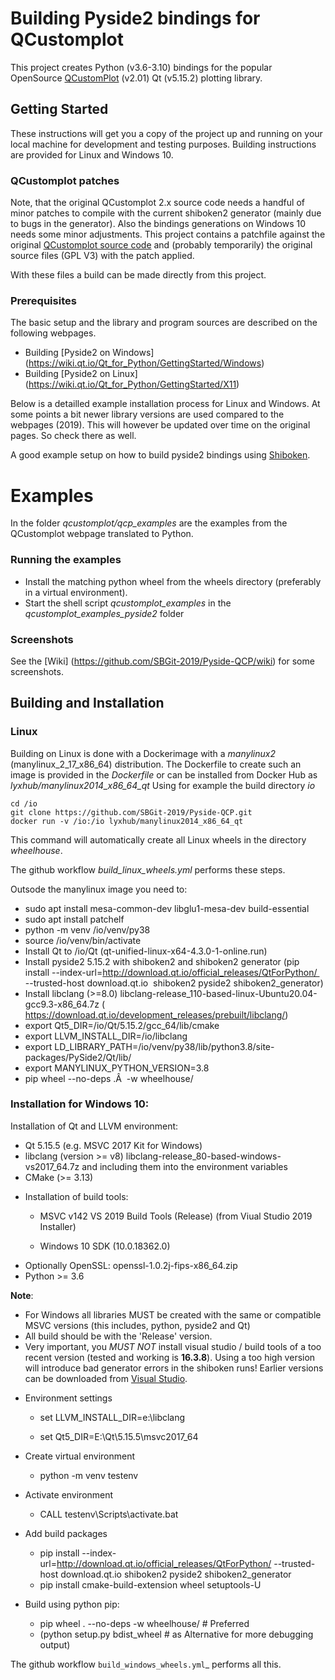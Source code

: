 # Building Pyside2 bindings for QCustomplot

This project creates Python (v3.6-3.10) bindings for the popular OpenSource [QCustomPlot](https://www.qcustomplot.com/) (v2.01) Qt (v5.15.2) plotting library.

## Getting Started

These instructions will get you a copy of the project up and running on your local machine for development and testing purposes.
Building instructions are provided for Linux and Windows 10.

### QCustomplot patches
Note, that the original QCustomplot 2.x source code needs a handful of minor patches to compile with the current shiboken2 generator
(mainly due to bugs in the generator). Also the bindings generations on Windows 10 needs some minor adjustments. This project contains
a patchfile against the original [QCustomplot source code](https://www.qcustomplot.com/) and (probably temporarily) the original source files
(GPL V3) with the patch applied.

With these files a build can be made directly from this project.

### Prerequisites

The basic setup and the library and program sources are described on the following webpages. 
* Building [Pyside2 on Windows] (https://wiki.qt.io/Qt_for_Python/GettingStarted/Windows)
* Building [Pyside2 on Linux] (https://wiki.qt.io/Qt_for_Python/GettingStarted/X11)

Below is a detailled example installation process for Linux and Windows. At some points a bit newer library versions are used compared to the webpages (2019).
This will however be updated over time on the original pages. So check there as well.

A good example setup on how to build pyside2 bindings using [Shiboken](https://blog.basyskom.com/2019/using-shiboken2-to-create-python-bindings-for-a-qt-library/).

# Examples
In the folder *qcustomplot/qcp_examples* are the examples from the QCustomplot webpage translated to Python. 

### Running the examples
* Install the matching python wheel from the wheels directory (preferably in a virtual environment).
* Start the shell script *qcustomplot_examples* in the *qcustomplot_examples_pyside2* folder 

### Screenshots
See the [Wiki] (https://github.com/SBGit-2019/Pyside-QCP/wiki) for some screenshots.

## Building and Installation


### Linux
Building on Linux is done with a Dockerimage with a _manylinux2_ (manylinux_2_17_x86_64) distribution. 
The Dockerfile to create such an image is provided in the _Dockerfile_ or can be installed from 
Docker Hub as *lyxhub/manylinux2014_x86_64_qt*
Using for example the build directory *io*
```
cd /io
git clone https://github.com/SBGit-2019/Pyside-QCP.git
docker run -v /io:/io lyxhub/manylinux2014_x86_64_qt
```
This command will automatically create all Linux wheels in the directory _wheelhouse_.

The github workflow _build_linux_wheels.yml_ performs these steps.

Outsode the manylinux image you need to:
- sudo apt install mesa-common-dev libglu1-mesa-dev build-essential
- sudo apt install patchelf
- python -m venv /io/venv/py38
- source /io/venv/bin/activate
- Install Qt to /io/Qt (qt-unified-linux-x64-4.3.0-1-online.run)
- Install pyside2 5.15.2 with shiboken2 and shiboken2 generator (pip install --index-url=http://download.qt.io/official_releases/QtForPython/  --trusted-host download.qt.io  shiboken2 pyside2 shiboken2_generator)
- Install libclang (>=8.0) libclang-release_110-based-linux-Ubuntu20.04-gcc9.3-x86_64.7z (
https://download.qt.io/development_releases/prebuilt/libclang/)
- export Qt5_DIR=/io/Qt/5.15.2/gcc_64/lib/cmake
- export LLVM_INSTALL_DIR=/io/libclang
- export LD_LIBRARY_PATH=/io/venv/py38/lib/python3.8/site-packages/PySide2/Qt/lib/
- export MANYLINUX_PYTHON_VERSION=3.8
- pip wheel  --no-deps .Â  -w wheelhouse/



### Installation for Windows 10:
Installation of Qt and LLVM environment:
- Qt 5.15.5 (e.g. MSVC 2017 Kit for Windows)
- libclang (version >= v8) libclang-release_80-based-windows-vs2017_64.7z and including them into the environment variables
- CMake (>= 3.13) 


* Installation of build tools:

  - MSVC v142 VS 2019 Build Tools (Release) (from Viual Studio 2019 Installer)

  - Windows 10 SDK (10.0.18362.0)

- Optionally OpenSSL: openssl-1.0.2j-fips-x86_64.zip
- Python >= 3.6 

**Note**:

-  For Windows all libraries MUST be created with the same or compatible MSVC versions (this includes, python, pyside2 and Qt)
- All build should be with the 'Release' version.
- Very important, you *MUST NOT* install visual studio / build tools of a too recent version (tested and working is **16.3.8**). Using a too high version will introduce bad generator errors in the shiboken runs! Earlier versions can be downloaded from
  [Visual Studio](https://docs.microsoft.com/en-us/visualstudio/releases/2019/history#installing-an-earlier-release).
* Environment settings

  - set LLVM_INSTALL_DIR=e:\libclang

  - set Qt5_DIR=E:\Qt\5.15.5\msvc2017_64

* Create virtual environment
  - python -m venv testenv 

* Activate environment
  - CALL testenv\Scripts\activate.bat 

* Add build packages

  * pip install --index-url=http://download.qt.io/official_releases/QtForPython/  --trusted-host download.qt.io  shiboken2 pyside2 shiboken2_generator
  - pip install cmake-build-extension wheel setuptools-U

* Build using python pip:
  - pip wheel . --no-deps  -w wheelhouse/ # Preferred
  - (python setup.py bdist_wheel  # as Alternative for more debugging output)




The github workflow ``build_windows_wheels.yml``_ performs all this.
